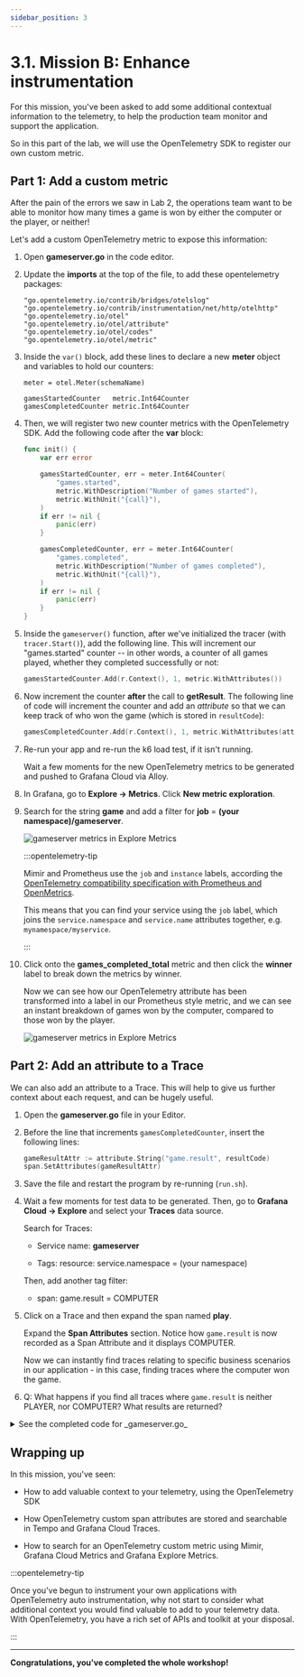 ```yaml
---
sidebar_position: 3
---
```


# 3.1. Mission B: Enhance instrumentation

For this mission, you've been asked to add some additional contextual information to the telemetry, to help the production team monitor and support the application.

So in this part of the lab, we will use the OpenTelemetry SDK to register our own custom metric.

## Part 1: Add a custom metric

After the pain of the errors we saw in Lab 2, the operations team want to be able to monitor how many times a game is won by either the computer or the player, or neither!

Let's add a custom OpenTelemetry metric to expose this information:

1.  Open **gameserver.go** in the code editor.

1.  Update the **imports** at the top of the file, to add these opentelemetry packages:

    ```
    "go.opentelemetry.io/contrib/bridges/otelslog"
    "go.opentelemetry.io/contrib/instrumentation/net/http/otelhttp"
    "go.opentelemetry.io/otel"
    "go.opentelemetry.io/otel/attribute"
    "go.opentelemetry.io/otel/codes"
    "go.opentelemetry.io/otel/metric"
    ```

1.  Inside the `var()` block, add these lines to declare a new **meter** object and variables to hold our counters:

    ```
    meter = otel.Meter(schemaName)

    gamesStartedCounter   metric.Int64Counter
    gamesCompletedCounter metric.Int64Counter
    ```

1.  Then, we will register two new counter metrics with the OpenTelemetry SDK. Add the following code after the **var** block:

    ```go
    func init() {
        var err error

        gamesStartedCounter, err = meter.Int64Counter(
            "games.started",
            metric.WithDescription("Number of games started"),
            metric.WithUnit("{call}"),
        )
        if err != nil {
            panic(err)
        }

        gamesCompletedCounter, err = meter.Int64Counter(
            "games.completed",
            metric.WithDescription("Number of games completed"),
            metric.WithUnit("{call}"),
        )
        if err != nil {
            panic(err)
        }
    }
    ```

1.  Inside the `gameserver()` function, after we've initialized the tracer (with `tracer.Start()`), add the following line. This will increment our "games.started" counter -- in other words, a counter of all games played, whether they completed successfully or not:

    ```go
    gamesStartedCounter.Add(r.Context(), 1, metric.WithAttributes())
    ```

1.  Now increment the counter **after** the call to **getResult**. The following line of code will increment the counter and add an _attribute_ so that we can keep track of who won the game (which is stored in `resultCode`):

    ```go
    gamesCompletedCounter.Add(r.Context(), 1, metric.WithAttributes(attribute.String("winner", resultCode)))
    ```

1.  Re-run your app and re-run the k6 load test, if it isn't running.

    Wait a few moments for the new OpenTelemetry metrics to be generated and pushed to Grafana Cloud via Alloy.

1.  In Grafana, go to **Explore -> Metrics**. Click **New metric exploration**.

1.  Search for the string **game** and add a filter for **job** = **(your namespace)/gameserver**.

    ![gameserver metrics in Explore Metrics](/img/exploremetrics_games.png)

    :::opentelemetry-tip

    Mimir and Prometheus use the `job` and `instance` labels, according the [OpenTelemetry compatibility specification with Prometheus and OpenMetrics][1].

    This means that you can find your service using the `job` label, which joins the `service.namespace` and `service.name` attributes together, e.g. `mynamespace/myservice`.

    :::

1.  Click onto the **games_completed_total** metric and then click the **winner** label to break down the metrics by winner.

    Now we can see how our OpenTelemetry attribute has been transformed into a label in our Prometheus style metric, and we can see an instant breakdown of games won by the computer, compared to those won by the player.

    ![gameserver metrics in Explore Metrics](/img/exploremetrics_games_winners.png)



## Part 2: Add an attribute to a Trace

We can also add an attribute to a Trace. This will help to give us further context about each request, and can be hugely useful.

1.  Open the **gameserver.go** file in your Editor.

1.  Before the line that increments `gamesCompletedCounter`, insert the following lines:

    ```go
    gameResultAttr := attribute.String("game.result", resultCode)
    span.SetAttributes(gameResultAttr)
    ```

1.  Save the file and restart the program by re-running (`run.sh`).

1.  Wait a few moments for test data to be generated. Then, go to **Grafana Cloud -> Explore** and select your **Traces** data source.

    Search for Traces:

    - Service name: **gameserver** 

    - Tags: resource: service.namespace = (your namespace)

    Then, add another tag filter:

    - span: game.result = COMPUTER

1.  Click on a Trace and then expand the span named **play**.

    Expand the **Span Attributes** section. Notice how `game.result` is now recorded as a Span Attribute and it displays COMPUTER. 

    Now we can instantly find traces relating to specific business scenarios in our application - in this case, finding traces where the computer won the game.

1.  Q: What happens if you find all traces where `game.result` is neither PLAYER, nor COMPUTER? What results are returned?


<details>
    <summary>See the completed code for _gameserver.go_</summary>

    If you haven't managed to complete this exercise, but you'd like to "skip to the end", then you can replace your contents of **gameserver.go** with this source file, which includes the metrics and traces instrumentation code:

```go
// gameserver.go - completed source file
package main

import (
	"context"
	"encoding/json"
	"errors"
	"fmt"
	"io"
	"log/slog"
	"net/http"
	"net/url"
	"strconv"
	"strings"

	"go.opentelemetry.io/contrib/bridges/otelslog"
	"go.opentelemetry.io/contrib/instrumentation/net/http/otelhttp"
	"go.opentelemetry.io/otel"
	"go.opentelemetry.io/otel/attribute"
	"go.opentelemetry.io/otel/codes"
	"go.opentelemetry.io/otel/metric"
)

var (
	tracer = otel.Tracer(schemaName)
	logger = otelslog.NewLogger(schemaName)
	meter  = otel.Meter(schemaName)

	gamesStartedCounter   metric.Int64Counter
	gamesCompletedCounter metric.Int64Counter
)

type gameRequest struct {
	Name string `json:"name"`
}

type gameResponse struct {
	PlayerName   string `json:"playerName"`
	PlayerRoll   int    `json:"playerRoll"`
	ComputerRoll int    `json:"computerRoll"`
	Result       string `json:"result"`
}

func init() {
	var err error

	gamesStartedCounter, err = meter.Int64Counter(
		"games.started",
		metric.WithDescription("Number of games started"),
		metric.WithUnit("{call}"),
	)
	if err != nil {
		panic(err)
	}

	gamesCompletedCounter, err = meter.Int64Counter(
		"games.completed",
		metric.WithDescription("Number of games completed"),
		metric.WithUnit("{call}"),
	)
	if err != nil {
		panic(err)
	}
}

func gameserver(w http.ResponseWriter, r *http.Request) {
	ctx, span := tracer.Start(r.Context(), "play") // Begin a new child span called 'play'
	defer span.End()

	gamesStartedCounter.Add(r.Context(), 1, metric.WithAttributes())

	var req gameRequest
	if err := json.NewDecoder(r.Body).Decode(&req); err != nil {
		logger.ErrorContext(ctx, "ERROR: Invalid request body: %v\n", err)
		http.Error(w, "Invalid request body", http.StatusBadRequest)
		return
	}

	msg := fmt.Sprintf("Player %s is playing", req.Name)
	logger.InfoContext(ctx, msg, slog.String("player.name", req.Name))

	playerRoll, err := rollDice(ctx, req.Name)
	if err != nil {
		logger.ErrorContext(ctx, "ERROR: Error while rolling dice: %v\n", err)
		span.SetStatus(codes.Error, "Rolling player dice failed")
		span.RecordError(err)
		http.Error(w, "Error rolling dice", http.StatusInternalServerError)
		return
	}

	computerRoll, err := rollDice(ctx, "Computer")
	if err != nil {
		logger.ErrorContext(ctx, "ERROR: Error while rolling dice: %v\n", err)
		span.SetStatus(codes.Error, "Rolling computer dice failed")
		span.RecordError(err)
		http.Error(w, "Error rolling dice", http.StatusInternalServerError)
		return
	}

	resultCode, resultString, err := getResult(playerRoll, computerRoll)
	msg2 := fmt.Sprintf("Game result was %s", resultCode)
	logger.InfoContext(ctx, msg2)

	gameResultAttr := attribute.String("game.result", resultCode)
	span.SetAttributes(gameResultAttr)
	gamesCompletedCounter.Add(r.Context(), 1, metric.WithAttributes(attribute.String("winner", resultCode)))

	if err != nil {
		logger.ErrorContext(ctx, "ERROR: Error while calculating result")
		span.SetStatus(codes.Error, "getResult failed")
		span.RecordError(err)
		http.Error(w, "Error while calculating result", http.StatusInternalServerError)
		return
	}

	resp := gameResponse{
		PlayerName:   req.Name,
		PlayerRoll:   playerRoll,
		ComputerRoll: computerRoll,
		Result:       resultString,
	}

	w.Header().Set("Content-Type", "application/json")
	json.NewEncoder(w).Encode(resp)
}

func rollDice(ctx context.Context, name string) (int, error) {
	baseURL := "http://localhost:8080/rolldice"
	params := url.Values{}
	params.Add("player", name)

	url := fmt.Sprintf("%s?%s", baseURL, params.Encode())

	// Create a new client and wrap it with a span, injecting the span context into the outbound headers
	client := http.Client{Transport: otelhttp.NewTransport(http.DefaultTransport)}
	req, _ := http.NewRequestWithContext(ctx, "GET", url, nil)

	resp, err := client.Do(req)
	if err != nil {
		return 0, err
	}
	defer resp.Body.Close()

	body, err := io.ReadAll(resp.Body)
	if err != nil {
		return 0, err
	}

	roll, err := strconv.Atoi(strings.TrimSpace(string(body)))
	if err != nil || roll < 1 || roll > 6 {
		return 0, fmt.Errorf("invalid dice roll: %s", body)
	}

	return roll, nil
}

func getResult(playerRoll, computerRoll int) (string, string, error) {
	switch {
	case playerRoll > computerRoll:
		return "PLAYER", "You win!", nil
	case playerRoll < computerRoll:
		return "COMPUTER", "Computer wins!", nil
	default:
		return "", "", errors.New("No winner - unexpected tie between players!!")
	}
}
```
</details>


## Wrapping up

In this mission, you've seen:

- How to add valuable context to your telemetry, using the OpenTelemetry SDK

- How OpenTelemetry custom span attributes are stored and searchable in Tempo and Grafana Cloud Traces.

- How to search for an OpenTelemetry custom metric using Mimir, Grafana Cloud Metrics and Grafana Explore Metrics.

:::opentelemetry-tip

Once you've begun to instrument your own applications with OpenTelemetry auto instrumentation, why not start to consider what additional context you would find valuable to add to your telemetry data. With OpenTelemetry, you have a rich set of APIs and toolkit at your disposal.

:::

---

**Congratulations, you've completed the whole workshop!**

[1]: https://opentelemetry.io/docs/reference/specification/compatibility/prometheus_and_openmetrics/#resource-attributes-1
